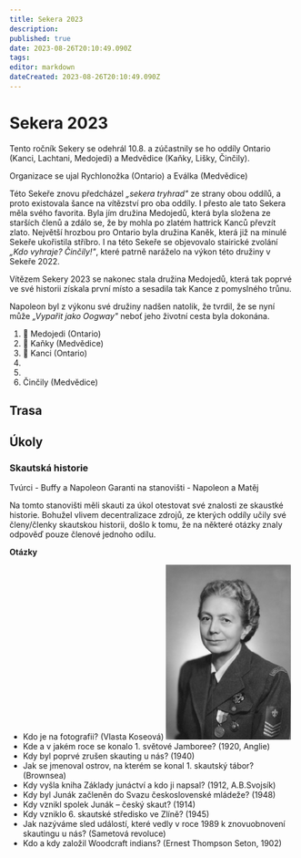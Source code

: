 ```yaml
---
title: Sekera 2023
description: 
published: true
date: 2023-08-26T20:10:49.090Z
tags: 
editor: markdown
dateCreated: 2023-08-26T20:10:49.090Z
---
```


# Sekera 2023
Tento ročník Sekery se odehrál 10.8. a zúčastnily se ho oddíly Ontario (Kanci, Lachtani, Medojedi) a Medvědice (Kaňky, Lišky, Činčily). 

Organizace se ujal Rychlonožka (Ontario) a Eválka (Medvědice)

Této Sekeře znovu předcházel *„sekera tryhrad"* ze strany obou oddílů, a proto existovala šance na vítězství pro oba oddíly. I přesto ale tato Sekera měla svého favorita. Byla jím družina Medojedů, která byla složena ze starších členů a zdálo se, že by mohla po zlatém hattrick Kanců převzít zlato. Největší hrozbou pro Ontario byla družina Kaněk, která již na minulé Sekeře ukořistila stříbro. 
I na této Sekeře se objevovalo stairické zvolání *„Kdo vyhraje? Činčily!"*, které patrně naráželo na výkon této družiny v Sekeře 2022.

Vítězem Sekery 2023 se nakonec stala družina Medojedů, která tak poprvé ve své historii získala první místo a sesadila tak Kance z pomyslného trůnu. 

Napoleon byl z výkonu své družiny nadšen natolik, že tvrdil, že se nyní může *„Vypařit jako Oogway"* neboť jeho životní cesta byla dokonána. 
1. 🥇 Medojedi (Ontario)
2. 🥈 Kaňky (Medvědice)
3. 🥉 Kanci (Ontario)
4.
5.
6. Činčily (Medvědice)
## Trasa
## Úkoly
### Skautská historie
Tvúrci - Buffy a Napoleon
Garanti na stanovišti - Napoleon a Matěj

Na tomto stanovišti měli skauti za úkol otestovat své znalosti ze skaustké historie. Bohužel vlivem decentralizace zdrojů, ze kterých oddíly učily své členy/členky skautskou historii, došlo k tomu, že na některé otázky znaly odpověď pouze členové jednoho odílu.

**Otázky**

- Kdo je na fotografii? (Vlasta Koseová)
![vlasta_koseová.png](/vlasta_koseová.png)
- Kde a v jakém roce se konalo 1. světové Jamboree? (1920, Anglie)
- Kdy byl poprvé zrušen skauting u nás? (1940)
- Jak se jmenoval ostrov, na kterém se konal 1. skautský tábor? (Brownsea)
- Kdy vyšla kniha Základy junáctví a kdo ji napsal? (1912, A.B.Svojsík)
- Kdy byl Junák začleněn do Svazu československé mládeže? (1948)
- Kdy vznikl spolek Junák – český skaut? (1914)
- Kdy vzniklo 6. skautské středisko ve Zlíně? (1945)
- Jak nazýváme sled událostí, které vedly v roce 1989 k znovuobnovení skautingu u nás? (Sametová revoluce)
- Kdo a kdy založil Woodcraft indians? (Ernest Thompson Seton, 1902)
